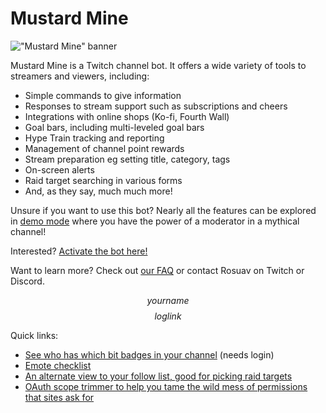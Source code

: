 # Mustard Mine

!["Mustard Mine" banner](/static/MustardMineBanner.png)

Mustard Mine is a Twitch channel bot. It offers a wide variety of tools to streamers
and viewers, including:

* Simple commands to give information
* Responses to stream support such as subscriptions and cheers
* Integrations with online shops (Ko-fi, Fourth Wall)
* Goal bars, including multi-leveled goal bars
* Hype Train tracking and reporting
* Management of channel point rewards
* Stream preparation eg setting title, category, tags
* On-screen alerts
* Raid target searching in various forms
* And, as they say, much much more!

Unsure if you want to use this bot? Nearly all the features can be explored in
[demo mode](/channels/demo) where you have the power of a moderator in a mythical channel!

Interested? [Activate the bot here!](/activate)

Want to learn more? Check out [our FAQ](/faq) or contact Rosuav on Twitch or Discord.

$$yourname$$ $$loglink$$

Quick links:
* [See who has which bit badges in your channel](/bitsbadges) (needs login)
* [Emote checklist](/checklist)
* [An alternate view to your follow list, good for picking raid targets](/raidfinder)
* [OAuth scope trimmer to help you tame the wild mess of permissions that sites ask for](/scopetrim)
